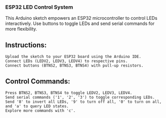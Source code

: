 ### ESP32 LED Control System

This Arduino sketch empowers an ESP32 microcontroller to control LEDs interactively. Use buttons to toggle LEDs and send serial commands for more flexibility.
## Instructions:

    Upload the sketch to your ESP32 board using the Arduino IDE.
    Connect LEDs (LEDV2, LEDV3, LEDV4) to respective pins.
    Connect buttons (BTNS2, BTNS3, BTNS4) with pull-up resistors.

## Control Commands:

    Press BTNS2, BTNS3, BTNS4 to toggle LEDV2, LEDV3, LEDV4.
    Send serial commands ('1', '2', '3') to toggle corresponding LEDs.
    Send '8' to invert all LEDs, '9' to turn off all, '0' to turn on all, and 'a' to query LED states.
    Explore more commands with 'c'.
